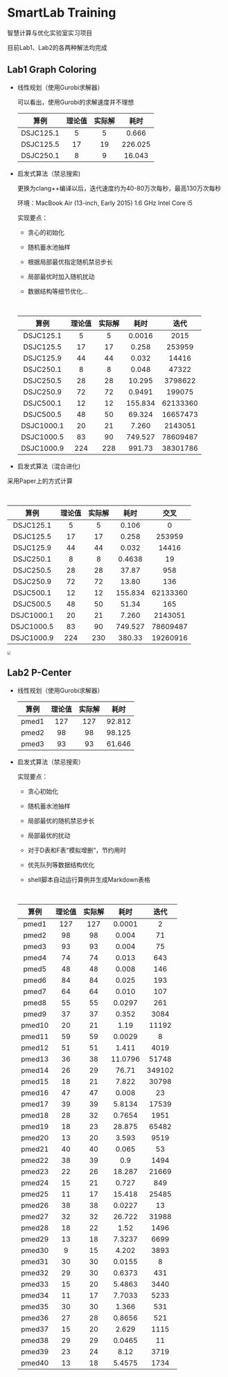 # SmartLab Training

智慧计算与优化实验室实习项目

目前Lab1、Lab2的各两种解法均完成

## Lab1 Graph Coloring

* 线性规划（使用Gurobi求解器）

  可以看出，使用Gurobi的求解速度并不理想

  |    算例     | 理论值  | 实际解  |   耗时    |
  | :-------: | :--: | :--: | :-----: |
  | DSJC125.1 |  5   |  5   |  0.666  |
  | DSJC125.5 |  17  |  19  | 226.025 |
  | DSJC250.1 |  8   |  9   | 16.043  |

* 启发式算法（禁忌搜索)

  更换为clang++编译以后，迭代速度约为40-80万次每秒，最高130万次每秒

  环境：MacBook Air (13-inch, Early 2015) 1.6 GHz Intel Core i5

  实现要点：

  * 贪心的初始化

  * 随机蓄水池抽样

  * 根据局部最优指定随机禁忌步长

  * 局部最优时加入随机扰动

  * 数据结构等细节优化...

    ​

  |     算例     | 理论值  | 实际解  |   耗时    |    迭代    |
  | :--------: | :--: | :--: | :-----: | :------: |
  | DSJC125.1  |  5   |  5   | 0.0016  |   2015   |
  | DSJC125.5  |  17  |  17  |  0.258  |  253959  |
  | DSJC125.9  |  44  |  44  |  0.032  |  14416   |
  | DSJC250.1  |  8   |  8   |  0.048  |  47322   |
  | DSJC250.5  |  28  |  28  | 10.295  | 3798622  |
  | DSJC250.9  |  72  |  72  | 0.9491  |  199075  |
  | DSJC500.1  |  12  |  12  | 155.834 | 62133360 |
  | DSJC500.5  |  48  |  50  | 69.324  | 16657473 |
  | DSJC1000.1 |  20  |  21  |  7.260  | 2143051  |
  | DSJC1000.5 |  83  |  90  | 749.527 | 78609487 |
  | DSJC1000.9 | 224  | 228  | 991.73  | 38301786 |


*   启发式算法（混合进化)

  采用Paper上的方式计算

  ​

  |     算例     | 理论值  | 实际解  |   耗时    |    交叉    |
  | :--------: | :--: | :--: | :-----: | :------: |
  | DSJC125.1  |  5   |  5   |  0.106  |    0     |
  | DSJC125.5  |  17  |  17  |  0.258  |  253959  |
  | DSJC125.9  |  44  |  44  |  0.032  |  14416   |
  | DSJC250.1  |  8   |  8   | 0.4638  |    19    |
  | DSJC250.5  |  28  |  28  |  37.87  |   958    |
  | DSJC250.9  |  72  |  72  |  13.80  |   136    |
  | DSJC500.1  |  12  |  12  | 155.834 | 62133360 |
  | DSJC500.5  |  48  |  50  |  51.34  |   165    |
  | DSJC1000.1 |  20  |  21  |  7.260  | 2143051  |
  | DSJC1000.5 |  83  |  90  | 749.527 | 78609487 |
  | DSJC1000.9 | 224  | 230  | 380.33  | 19260916 |

<img src="http://oklhb00qa.bkt.clouddn.com/simple-min.jpg" style="zoom:50%;" />

## Lab2 P-Center

* 线性规划（使用Gurobi求解器）

  |  算例   | 理论值  | 实际解  |   耗时   |
  | :---: | :--: | :--: | :----: |
  | pmed1 | 127  | 127  | 92.812 |
  | pmed2 |  98  |  98  | 98.125 |
  | pmed3 |  93  |  93  | 61.646 |

* 启发式算法（禁忌搜索）

  实现要点：

  * 贪心初始化

  * 随机蓄水池抽样

  * 局部最优的随机禁忌步长

  * 局部最优的扰动

  * 对于D表和F表“模拟增删”，节约用时

  * 优先队列等数据结构优化

  * shell脚本自动运行算例并生成Markdown表格

    ​

  |   算例   | 理论值  | 实际解  |   耗时    |   迭代   |
  | :----: | :--: | :--: | :-----: | :----: |
  | pmed1  | 127  | 127  | 0.0001  |   2    |
  | pmed2  |  98  |  98  |  0.004  |   71   |
  | pmed3  |  93  |  93  |  0.004  |   75   |
  | pmed4  |  74  |  74  |  0.013  |  643   |
  | pmed5  |  48  |  48  |  0.008  |  146   |
  | pmed6  |  84  |  84  |  0.025  |  193   |
  | pmed7  |  64  |  64  |  0.010  |  107   |
  | pmed8  |  55  |  55  | 0.0297  |  261   |
  | pmed9  |  37  |  37  |  0.352  |  3084  |
  | pmed10 |  20  |  21  |  1.19   | 11192  |
  | pmed11 |  59  |  59  | 0.0029  |   8    |
  | pmed12 |  51  |  51  |  1.411  |  4019  |
  | pmed13 |  36  |  38  | 11.0796 | 51748  |
  | pmed14 |  26  |  29  |  76.71  | 349102 |
  | pmed15 |  18  |  21  |  7.822  | 30798  |
  | pmed16 |  47  |  47  |  0.008  |   23   |
  | pmed17 |  39  |  39  | 5.8134  | 17539  |
  | pmed18 |  28  |  32  | 0.7654  |  1951  |
  | pmed19 |  18  |  23  | 28.875  | 65482  |
  | pmed20 |  13  |  20  |  3.593  |  9519  |
  | pmed21 |  40  |  40  |  0.065  |   53   |
  | pmed22 |  38  |  39  |   0.9   |  1494  |
  | pmed23 |  22  |  26  | 18.287  | 21669  |
  | pmed24 |  15  |  21  |  0.727  |  849   |
  | pmed25 |  11  |  17  | 15.418  | 25485  |
  | pmed26 |  38  |  38  | 0.0227  |   13   |
  | pmed27 |  32  |  32  | 26.722  | 31988  |
  | pmed28 |  18  |  22  |  1.52   |  1496  |
  | pmed29 |  13  |  18  | 7.3237  |  6699  |
  | pmed30 |  9   |  15  |  4.202  |  3893  |
  | pmed31 |  30  |  30  | 0.0155  |   8    |
  | pmed32 |  29  |  30  | 0.6373  |  431   |
  | pmed33 |  15  |  20  | 5.4863  |  3440  |
  | pmed34 |  11  |  17  | 7.7033  |  5233  |
  | pmed35 |  30  |  30  |  1.366  |  531   |
  | pmed36 |  27  |  28  | 0.8656  |  521   |
  | pmed37 |  15  |  20  |  2.629  |  1115  |
  | pmed38 |  29  |  29  | 0.0465  |   11   |
  | pmed39 |  23  |  24  |  8.12   |  3719  |
  | pmed40 |  13  |  18  | 5.4575  |  1734  |
